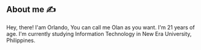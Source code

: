 ## About me ✍️

Hey, there! I'am Orlando, You can call me Olan as you want. I'm 21 years of age. I'm currently studying Information Technology in New Era University, Philippines.

